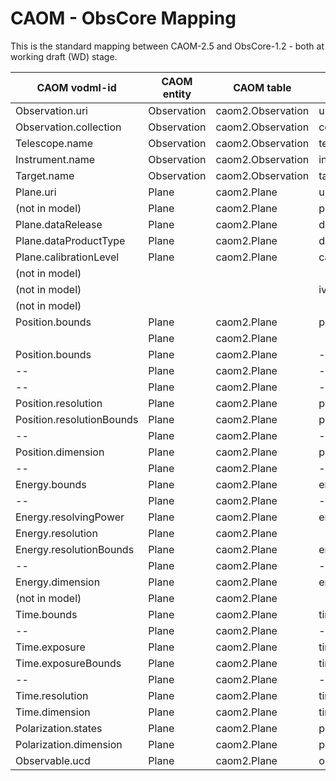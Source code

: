 # CAOM - ObsCore Mapping

This is the standard mapping between CAOM-2.5 and ObsCore-1.2 - both at working draft (WD) stage.

|CAOM vodml-id|CAOM entity|CAOM table|CAOM column|ObsCore table/view|ObsCore column|
|-------------|-----------|----------|-----------|------------------|--------------|
|Observation.uri|Observation|caom2.Observation|uri|ivoa.ObsCore|obs_id|
|Observation.collection|Observation|caom2.Observation|collection|ivoa.ObsCore|obs_collection|
|Telescope.name|Observation|caom2.Observation|telescope_name|ivoa.ObsCore|facility_name|
|Instrument.name|Observation|caom2.Observation|instrument_name|ivoa.ObsCore|instrument_name|
|Target.name|Observation|caom2.Observation|target_name|ivoa.ObsCore|target_name|
|Plane.uri|Plane|caom2.Plane|uri|ivoa.ObsCore|obs_creator_did|
|(not in model)|Plane|caom2.Plane|publisherID|ivoa.ObsCore|obs_publisher_did|
|Plane.dataRelease|Plane|caom2.Plane|dataRelease|ivoa.ObsCore|obs_release_date|
|Plane.dataProductType|Plane|caom2.Plane|dataProductType|ivoa.ObsCore|dataproduct_type|
|Plane.calibrationLevel|Plane|caom2.Plane|calibrationLevel|ivoa.ObsCore|calib_level|
|(not in model)||||ivoa.ObsCore|access_url|
|(not in model)|||ivoa.ObsCore|access_format|
|(not in model)||||ivoa.ObsCore|access_estsize|
|Position.bounds|Plane|caom2.Plane|position_bounds|ivoa.ObsCore||
||Plane|caom2.Plane||ivoa.ObsCore||
|Position.bounds|Plane|caom2.Plane|--|ivoa.ObsCore|s_ra|
|--|Plane|caom2.Plane|--|ivoa.ObsCore|s_dec|
|--|Plane|caom2.Plane|--|ivoa.ObsCore|s_fov|
|Position.resolution|Plane|caom2.Plane|position_resolution|ivoa.ObsCore|s_resolution|
|Position.resolutionBounds|Plane|caom2.Plane|position_resolutionBounds|ivoa.ObsCore|s_resolution_min|
|--|Plane|caom2.Plane|--|ivoa.ObsCore|s_resolution_max|
|Position.dimension|Plane|caom2.Plane|position_dimension|ivoa.ObsCore|s_xel1|
|--|Plane|caom2.Plane|--|ivoa.ObsCore|s_xel2|
|Energy.bounds|Plane|caom2.Plane|energy_bounds|ivoa.ObsCore|em_min|
|--|Plane|caom2.Plane|--|ivoa.ObsCore|em_max|
|Energy.resolvingPower|Plane|caom2.Plane|energy_resolvingPower|ivoa.ObsCore|em_res_power|
|Energy.resolution|Plane|caom2.Plane||ivoa.ObsCore|em_resolution|
|Energy.resolutionBounds|Plane|caom2.Plane|energy_resolutionBounds|ivoa.ObsCore|em_resolution_min|
|--|Plane|caom2.Plane|--|ivoa.ObsCore|em_resolution_max|
|Energy.dimension|Plane|caom2.Plane|energy_dimension|ivoa.ObsCore|em_xel|
|(not in model)|Plane|caom2.Plane||ivoa.ObsCore|em_ucd|
|Time.bounds|Plane|caom2.Plane|time_bounds|ivoa.ObsCore|t_min|
|--|Plane|caom2.Plane|--|ivoa.ObsCore|t_max|
|Time.exposure|Plane|caom2.Plane|time_exposure|ivoa.ObsCore|t_exptime|
|Time.exposureBounds|Plane|caom2.Plane|time_exposureBounds|ivoa.ObsCore|t_exptime_min|
|--|Plane|caom2.Plane|--|ivoa.ObsCore|t_exptime_max|
|Time.resolution|Plane|caom2.Plane|time_resolution|ivoa.ObsCore|t_resolution|
|Time.dimension|Plane|caom2.Plane|time_dimension|ivoa.ObsCore|t_xel|
|Polarization.states|Plane|caom2.Plane|polarization_states|ivoa.ObsCore|pol_states|
|Polarization.dimension|Plane|caom2.Plane|polarization_dimension|ivoa.ObsCore|pol_xel|
|Observable.ucd|Plane|caom2.Plane|observable_ucd|ivoa.ObsCore|o_ucd|


